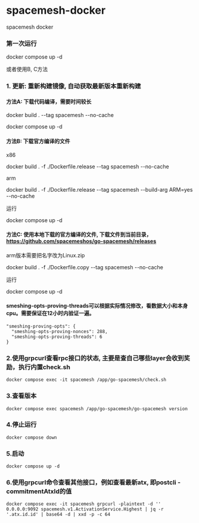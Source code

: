 # spacemesh-docker

spacemesh docker

### 第一次运行

docker compose up -d

或者使用B, C方法

### 1. 更新: 重新构建镜像, 自动获取最新版本重新构建

#### 方法A: 下载代码编译，需要时间较长
docker build . --tag spacemesh --no-cache

docker compose up -d

#### 方法B: 下载官方编译的文件
x86

docker build . -f ./Dockerfile.release --tag spacemesh --no-cache

arm

docker build . -f ./Dockerfile.release --tag spacemesh --build-arg ARM=yes --no-cache

运行

docker compose up -d

#### 方法C: 使用本地下载的官方编译的文件, 下载文件到当前目录，https://github.com/spacemeshos/go-spacemesh/releases

arm版本需要把名字改为Linux.zip

docker build . -f ./Dockerfile.copy --tag spacemesh --no-cache

运行

docker compose up -d

#### smeshing-opts-proving-threads可以根据实际情况修改，看数据大小和本身cpu。需要保证在12小时内验证一遍。
```
"smeshing-proving-opts": {
  "smeshing-opts-proving-nonces": 288,
  "smeshing-opts-proving-threads": 6
}
```

### 2.使用grpcurl查看rpc接口的状态, 主要是查自己哪些layer会收到奖励，执行内置check.sh

`docker compose exec -it spacemesh /app/go-spacemesh/check.sh`

### 3.查看版本

`docker compose exec spacemesh /app/go-spacemesh/go-spacemesh version`


### 4.停止运行

`docker compose down`

### 5.启动

`docker compose up -d`

### 6.使用grpcurl命令查看其他接口，例如查看最新atx, 即postcli -commitmentAtxId的值

`docker compose exec -it spacemesh grpcurl -plaintext -d '' 0.0.0.0:9092 spacemesh.v1.ActivationService.Highest | jq -r '.atx.id.id' | base64 -d | xxd -p -c 64`
